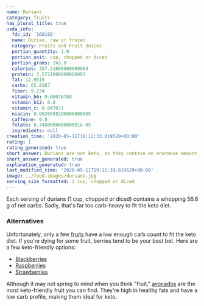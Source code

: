 ```yaml
---
name: Durians
category: fruits
has_plural_title: true
usda_info:
  fdc_id: '168192'
  name: Durian, raw or frozen
  category: Fruits and Fruit Juices
  portion_quantity: 1.0
  portion_unit: cup, chopped or diced
  portion_grams: 243.0
  calories: 357.21000000000004
  protein: 3.5721000000000003
  fat: 12.9519
  carbs: 65.8287
  fiber: 9.234
  vitamin_b6: 0.00076788
  vitamin_b12: 0.0
  vitamin_c: 0.047871
  niacin: 0.0026098200000000005
  caffeine: 0.0
  folate: 8.748000000000001e-05
  ingredients: null
creation_time: '2020-05-11T19:12:33.019529+00:00'
rating: 1
rating_generated: true
short_answer: Durians are not keto, as they contain an enormous amount of carbs.
short_answer_generated: true
explanation_generated: true
last_modified_time: '2020-05-11T19:12:33.019529+00:00'
image: ../food-images/durians.jpg
serving_size_formatted: 1 cup, chopped or diced
---
```

Each serving of durians (1 cup, chopped or diced) contains a whopping 56.6 g of net carbs. Sadly, that's far too carb-heavy to fit the keto diet.

### Alternatives

Unfortunately, only a few [fruits](/category/fruits) have a low enough carb count to fit the keto diet. If you're dying for some fruit, berries tend to be your best bet. Here are a few keto-friendly options:

- [Blackberries](/blackberries)
- [Raspberries](/raspberries)
- [Strawberries](/strawberries)

Although it may not spring to mind when you think "fruit," [avocados](/avocados) are the most keto-friendly fruit you can find. They're high in healthy fats and have a low carb profile, making them ideal for keto.
